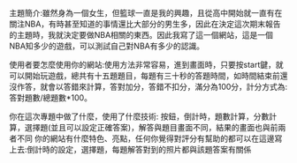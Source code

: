 主題簡介:雖然身為一個女生，但籃球一直是我的興趣，且從高中開始就一直有在關注NBA，有時甚至知道的事情還比大部分的男生多，因此在決定這次期末報告的主題時，我就決定要做NBA相關的東西。因此我寫了這一個網站，這是一個NBA知多少的遊戲，可以測試自己對NBA有多少的認識。

使用者要怎麼使用你的網站:使用方法非常容易，進到畫面時，只要按start鍵，就可以開始玩遊戲，總共有十五題題目，每題有三十秒的答題時間，如時間結束前還沒作答，就會以答錯來計算，答對加分，答錯不扣分，滿分為100分，計分方式為:答對題數/總題數*100。

你在這次專題中做了什麼，使用了什麼技術: 按鈕，倒計時，題數計算，分數計算，選擇題(並且可以設定正確答案)，解答與題目畫面不同，結果的畫面也與前兩者不同
你的網站有什麼特色、亮點，任何你覺得對評分有幫助的都可以在這邊寫上去:倒計時的設定，選擇題，每題解答對到的照片都與該題答案有關係
